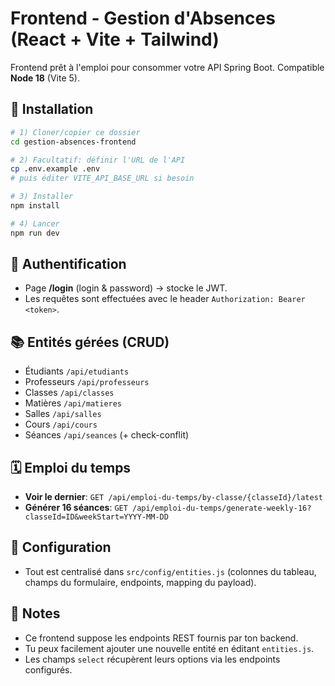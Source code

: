 
# Frontend - Gestion d'Absences (React + Vite + Tailwind)

Frontend prêt à l'emploi pour consommer votre API Spring Boot.
Compatible **Node 18** (Vite 5).

## 🚀 Installation
```bash
# 1) Cloner/copier ce dossier
cd gestion-absences-frontend

# 2) Facultatif: définir l'URL de l'API
cp .env.example .env
# puis éditer VITE_API_BASE_URL si besoin

# 3) Installer
npm install

# 4) Lancer
npm run dev
```

## 🔐 Authentification
- Page **/login** (login & password) → stocke le JWT.
- Les requêtes sont effectuées avec le header `Authorization: Bearer <token>`.

## 📚 Entités gérées (CRUD)
- Étudiants `/api/etudiants`
- Professeurs `/api/professeurs`
- Classes `/api/classes`
- Matières `/api/matieres`
- Salles `/api/salles`
- Cours `/api/cours`
- Séances `/api/seances` (+ check-conflit)

## 🗓 Emploi du temps
- **Voir le dernier**: `GET /api/emploi-du-temps/by-classe/{classeId}/latest`
- **Générer 16 séances**: `GET /api/emploi-du-temps/generate-weekly-16?classeId=ID&weekStart=YYYY-MM-DD`

## 🧩 Configuration
- Tout est centralisé dans `src/config/entities.js` (colonnes du tableau, champs du formulaire, endpoints, mapping du payload).

## 🧠 Notes
- Ce frontend suppose les endpoints REST fournis par ton backend.
- Tu peux facilement ajouter une nouvelle entité en éditant `entities.js`.
- Les champs `select` récupèrent leurs options via les endpoints configurés.
